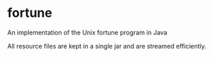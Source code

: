 # fortune
An implementation of the Unix fortune program in Java

All resource files are kept in a single jar and are streamed efficiently. 
